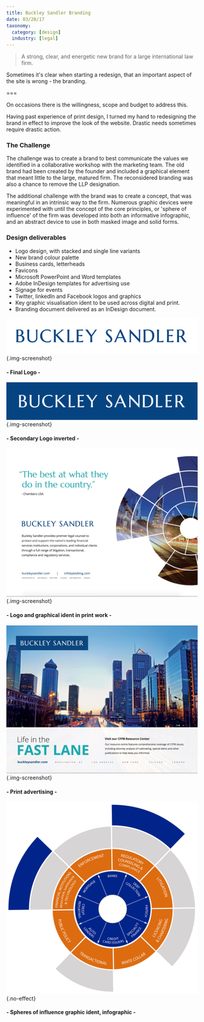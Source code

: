 ```yaml
---
title: Buckley Sandler Branding
date: 03/20/17
taxonomy:
  category: [design]
  industry: [legal]
---
```


<blockquote>A strong, clear, and energetic new brand for a large international law firm.</blockquote>

Sometimes it's clear when starting a redesign, that an important aspect of the site is wrong - the branding.

===

On occasions there is the willingness, scope and budget to address this.

Having past experience of print design, I turned my hand to redesigning the brand in effect to improve the look of the website.  Drastic needs sometimes require drastic action.

### The Challenge

The challenge was to create a brand to best communicate the values we identified in a collaborative workshop with the marketing team. The old brand had been created by the founder and included a graphical element that meant little to the large, matured firm.  The reconsidered branding was also a chance to remove the LLP designation.

The additional challenge with the brand was to create a concept, that was meaningful in an intrinsic way to the firm.  Numerous graphic devices were experimented with until the concept of the core principles, or 'sphere of influence' of the firm was developed into both an informative infographic, and an abstract device to use in both masked image and solid forms.

### Design deliverables

* Logo design, with stacked and single line variants
* New brand colour palette
* Business cards, letterheads
* Favicons
* Microsoft PowerPoint and Word templates
* Adobe InDesign templates for advertising use
* Signage for events
* Twitter, linkedIn and Facebook logos and graphics
* Key graphic visualisation ident to be used across digital and print.
* Branding document delivered as an InDesign document.


![Final logo](logo.jpg){.img-screenshot}
#### - Final Logo -

![Final logo](logo-inverted.jpg){.img-screenshot}
#### - Secondary Logo inverted -

![Ident doc](doc.jpg){.img-screenshot}
#### - Logo and graphical ident in print work -


![advert](poster1.jpg){.img-screenshot}
#### - Print advertising -

![infographic](soi.jpg){.no-effect}
#### - Spheres of influence graphic ident, infographic -